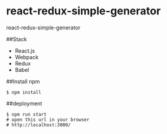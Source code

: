 # react-redux-simple-generator
react-redux-simple-generator


##Stack

- React.js
- Webpack
- Redux
- Babel

##Install npm
``` text
$ npm install
```

##deployment

``` text
$ npm run start
# open this url in your browser
# http://localhost:3000/
```